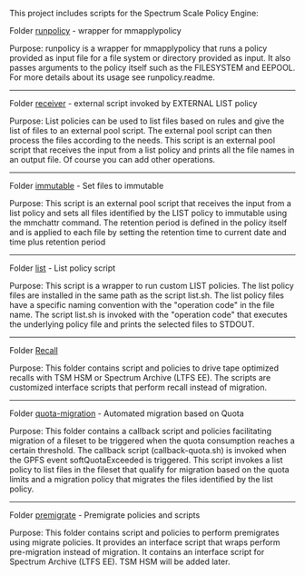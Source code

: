This project includes scripts for the Spectrum Scale Policy Engine:

Folder [runpolicy](runpolicy/) - wrapper for mmapplypolicy

Purpose: runpolicy is a wrapper for mmapplypolicy that runs a policy provided as
input file for a file system or directory provided as input. It also passes
arguments to the policy itself such as the FILESYSTEM and EEPOOL. For more details
about its usage see runpolicy.readme. 

------------------------

Folder [receiver](receiver/) - external script invoked by EXTERNAL LIST policy

Purpose: List policies can be used to list files based on rules and give the
list of files to an external pool script. The external pool script can then
process the files according to the needs. This script is an external pool script
that receives the input from a list policy and prints all the file names in an
output file. Of course you can add other operations.

------------------------

Folder [immutable](immutable/) - Set files to immutable

Purpose: This script is an external pool script that receives the input from a
list policy and sets all files identified by the LIST policy to immutable using
the mmchattr command. The retention period is defined in the policy itself and
is applied to each file by setting the retention time to current date and time
plus retention period

------------------------

Folder [list](list/) - List policy script

Purpose: This script is a wrapper to run custom LIST policies. The list
policy files are installed in the same path as the script list.sh. The list
policy files have a specific naming convention with the "operation code"
in the file name. The script list.sh is invoked with the "operation code"
that executes the underlying policy file and prints the selected files to
STDOUT.

------------------------

Folder [Recall](recall/)

Purpose: This folder contains script and policies to drive tape optimized recalls
with TSM HSM or Spectrum Archive (LTFS EE). The scripts are customized interface 
scripts that perform recall instead of migration. 

------------------------

Folder [quota-migration](/quota-migration) - Automated migration based on Quota 

Purpose: This folder contains a callback script and policies facilitating migration of a fileset to be triggered when the quota consumption reaches a certain threshold. The callback script (callback-quota.sh) is invoked when the GPFS event softQuotaExceeded is triggered. This script invokes a list policy to list files in the fileset that qualify for migration based on the quota limits and a migration policy that migrates the files identified by the list policy. 

------------------------

Folder [premigrate](/premigrate) - Premigrate policies and scripts

Purpose: This folder contains script and policies to perform premigrates using migrate 
policies. It provides an interface script that wraps perform pre-migration instead of 
migration. It contains an interface script for Spectrum Archive (LTFS EE). TSM HSM will be 
added later. 

